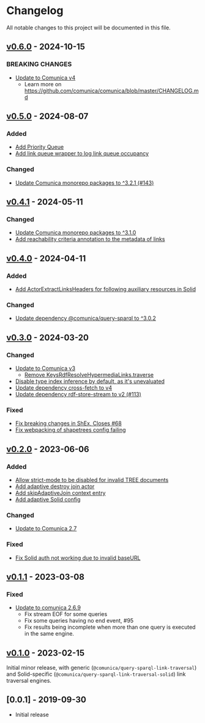 # Changelog
All notable changes to this project will be documented in this file.

<a name="v0.6.0"></a>
## [v0.6.0](https://github.com/comunica/comunica-feature-link-traversal/compare/v0.5.0...v0.6.0) - 2024-10-15

### BREAKING CHANGES
* [Update to Comunica v4](https://github.com/comunica/comunica-feature-link-traversal/commit/c88324b210d656899e9dcac186cadf06d68512ed)
  * Learn more on https://github.com/comunica/comunica/blob/master/CHANGELOG.md

<a name="v0.5.0"></a>
## [v0.5.0](https://github.com/comunica/comunica-feature-link-traversal/compare/v0.4.1...v0.5.0) - 2024-08-07

### Added
* [Add Priority Queue](https://github.com/comunica/comunica-feature-link-traversal/commit/a5908f7e92c652a09e60d30ad01b66ba01bb67a1)
* [Add link queue wrapper to log link queue occupancy](https://github.com/comunica/comunica-feature-link-traversal/commit/35cc5fd37e0294dd6d669dbeaa05942ac84c9d58)

### Changed
* [Update Comunica monorepo packages to ^3.2.1 (#143)](https://github.com/comunica/comunica-feature-link-traversal/commit/73ab1372196641dc2755ea06d6d46b8e19b966da)

<a name="v0.4.1"></a>
## [v0.4.1](https://github.com/comunica/comunica-feature-link-traversal/compare/v0.4.0...v0.4.1) - 2024-05-11

### Changed
* [Update Comunica monorepo packages to ^3.1.0](https://github.com/comunica/comunica-feature-link-traversal/commit/72df20e9698328d8f7b9bf22961be2ea1382d65a)
* [Add reachability criteria annotation to the metadata of links](https://github.com/comunica/comunica-feature-link-traversal/commit/5e6a9b09a9080ad09212608c65c7574777fda329)

<a name="v0.4.0"></a>
## [v0.4.0](https://github.com/comunica/comunica-feature-link-traversal/compare/v0.3.0...v0.4.0) - 2024-04-11

### Added
* [Add ActorExtractLinksHeaders for following auxiliary resources in Solid](https://github.com/comunica/comunica-feature-link-traversal/commit/66181c0b1d6c9c2fa96c587960b33922c6a3be69)

### Changed
* [Update dependency @comunica/query-sparql to ^3.0.2](https://github.com/comunica/comunica-feature-link-traversal/commit/ffb72b3178dd05f40d0abaa6c77b3141c5d295ae)

<a name="v0.3.0"></a>
## [v0.3.0](https://github.com/comunica/comunica-feature-link-traversal/compare/v0.2.0...v0.3.0) - 2024-03-20

### Changed
* [Update to Comunica v3](https://github.com/comunica/comunica-feature-link-traversal/commit/b1314c1813df156e726f568f04b9f96d67f00968)
  * [Remove KeysRdfResolveHypermediaLinks.traverse](https://github.com/comunica/comunica-feature-link-traversal/commit/1bdd810eec99355e71ddfd5a3dd1d60c98a3389a)
* [Disable type index inference by default, as it's unevaluated](https://github.com/comunica/comunica-feature-link-traversal/commit/f1c37bfa9706ec092a902942202b8cad859041c2)
* [Update dependency cross-fetch to v4](https://github.com/comunica/comunica-feature-link-traversal/commit/6b484e95060f5cd3be1056d8c6f1d2fcb662c5c9)
* [Update dependency rdf-store-stream to v2 (#113)](https://github.com/comunica/comunica-feature-link-traversal/commit/8291759566131084868a392075fa0387d88332e0)

### Fixed
* [Fix breaking changes in ShEx, Closes #68](https://github.com/comunica/comunica-feature-link-traversal/commit/e1eb462dc6ee80d45a8e1468698d448786b16dd4)
* [Fix webpacking of shapetrees config failing](https://github.com/comunica/comunica-feature-link-traversal/commit/367d2961b18e4f4632c38201b5f1f099f5a9d451)

<a name="v0.2.0"></a>
## [v0.2.0](https://github.com/comunica/comunica-feature-link-traversal/compare/v0.1.1...v0.2.0) - 2023-06-06

### Added
* [Allow strict-mode to be disabled for invalid TREE documents](https://github.com/comunica/comunica-feature-link-traversal/commit/83347a600a460104f332f69d511b012860e03a78)
* [Add adaptive destroy join actor](https://github.com/comunica/comunica-feature-link-traversal/commit/942fc8b3ad9ba35f0e810931b15de8beeaa81d23)
* [Add skipAdaptiveJoin context entry](https://github.com/comunica/comunica-feature-link-traversal/commit/2fe9b14f801873ecf3d7e8ca5ce43c03dd461910)
* [Add adaptive Solid config](https://github.com/comunica/comunica-feature-link-traversal/commit/824731e73c64db946f767f9f40de46218f7ac2bd)

### Changed
* [Update to Comunica 2.7](https://github.com/comunica/comunica-feature-link-traversal/commit/643c76e0065ce9de88eb1ad26f76f121e3758d97)

### Fixed
* [Fix Solid auth not working due to invalid baseURL](https://github.com/comunica/comunica-feature-link-traversal/commit/31db332993b11dd45a30ce6bd3735385c98979b7)

<a name="v0.1.1"></a>
## [v0.1.1](https://github.com/comunica/comunica-feature-link-traversal/compare/v0.1.0...v0.1.1) - 2023-03-08

### Fixed
* [Update to comunica 2.6.9](https://github.com/comunica/comunica-feature-link-traversal/commit/1cca693d6f94aeb08390c71c82d50ce293e00313)
  * Fix stream EOF for some queries
  * Fix some queries having no end event, #95
  * Fix results being incomplete when more than one query is executed in the same engine.

<a name="v0.1.0"></a>
## [v0.1.0](https://github.com/comunica/comunica-feature-link-traversal/compare/v0.0.1...v0.1.0) - 2023-02-15

Initial minor release, with generic (`@comunica/query-sparql-link-traversal`) and Solid-specific (`@comunica/query-sparql-link-traversal-solid`) link traversal engines. 

<a name="0.0.1"></a>
## [0.0.1] - 2019-09-30

* Initial release
